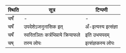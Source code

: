 | स्थिति | सूत्र | टिप्पणी |
| ----- | ------- | ------ |
| चषँ॑ | - | - |
| चषँ॑ | उपदेशेऽजनुनासिक इत् | अँ-इत्यस्य इत्संज्ञा |
| चषँ॑ | स्वरितञितः कर्त्रभिप्राये क्रियाफले | इति उभयपदम् |
| चष् | तस्य लोपः | इत्संज्ञकस्य लोपः |
